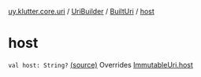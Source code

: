 [uy.klutter.core.uri](../../index.md) / [UriBuilder](../index.md) / [BuiltUri](index.md) / [host](.)


# host
`val host: String?` [(source)](https://github.com/kohesive/klutter/blob/master/core-jdk6/src/main/kotlin/uy/klutter/core/uri/UriBuilder.kt#L284)
Overrides [ImmutableUri.host](../../-immutable-uri/host.md)



